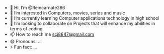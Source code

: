 - 👋 Hi, I’m @Reincarnate286
- 👀 I’m interested in Computers, movies, series and music 
- 🌱 I’m currently learning Computer applications technology in high school 
- 💞️ I’m looking to collaborate on Projects that will enhance my abilities in terms of coding 
- 📫 How to reach me scj8847@gmail.com
- 😄 Pronouns: ...
- ⚡ Fun fact: ...

<!---
Reincarnate286/Reincarnate286 is a ✨ special ✨ repository because its `README.md` (this file) appears on your GitHub profile.
You can click the Preview link to take a look at your changes.
--->
